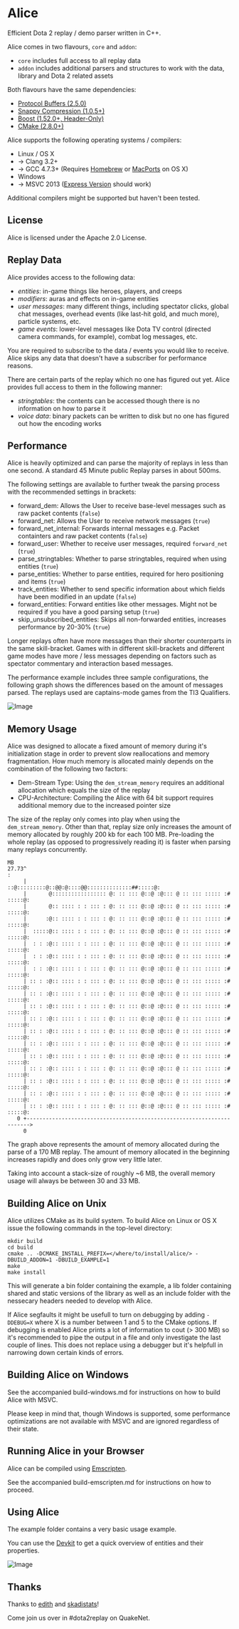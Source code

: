 Alice
=====

Efficient Dota 2 replay / demo parser written in C++.

Alice comes in two flavours, `core` and `addon`:

 - `core` includes full access to all replay data
 - `addon` includes additional parsers and structures to work with the data, library and Dota 2 related assets

Both flavours have the same dependencies:

 - [Protocol Buffers (2.5.0)](http://code.google.com/p/protobuf/)
 - [Snappy Compression (1.0.5+)](http://code.google.com/p/snappy/)
 - [Boost (1.52.0+, Header-Only)](http://www.boost.org/)
 - [CMake (2.8.0+)](http://www.cmake.org/)

Alice supports the following operating systems / compilers:

 - Linux / OS X
 - -> Clang 3.2+
 - -> GCC 4.7.3+ (Requires [Homebrew](http://brew.sh/) or [MacPorts](https://www.macports.org/) on OS X)
 - Windows
 - -> MSVC 2013 ([Express Version](http://www.visualstudio.com/downloads/download-visual-studio-vs#d-express-windows-desktop) should work)

Additional compilers might be supported but haven't been tested.

License
-------

Alice is licensed under the Apache 2.0 License.

Replay Data
-----------

Alice provides access to the following data:

 - _entities_: in-game things like heroes, players, and creeps
 - _modifiers_: auras and effects on in-game entities
 - _user messages_: many different things, including spectator clicks, global chat messages, overhead
   events (like last-hit gold, and much more), particle systems, etc.
 - _game events_: lower-level messages like Dota TV control (directed camera commands, for example),
   combat log messages, etc.

You are required to subscribe to the data / events you would like to receive. Alice skips any data that doesn't
have a subscriber for performance reasons.

There are certain parts of the replay which no one has figured out yet. Alice provides full access to them
in the following manner:

 - _stringtables_: the contents can be accessed though there is no information on how to parse it
 - _voice data_: binary packets can be written to disk but no one has figured out how the encoding works

Performance
-----------

Alice is heavily optimized and can parse the majority of replays in less than one second. A standard 45 Minute public
Replay parses in about 500ms.

The following settings are available to further tweak the parsing process with the recommended settings in brackets:

 - forward_dem: Allows the User to receive base-level messages such as raw packet contents (`false`)
 - forward_net: Allows the User to receive network messages (`true`)
 - forward_net_internal: Forwards internal messages e.g. Packet containters and raw packet contents (`false`)
 - forward_user: Whether to receive user messages, required `forward_net` (`true`)
 - parse_stringtables: Whether to parse stringtables, required when using entities (`true`)
 - parse_entities: Whether to parse entities, required for hero positioning and items (`true`)
 - track_entities: Whether to send specific information about which fields have been modified in an update (`false`)
 - forward_entities: Forward entities like other messages. Might not be required if you have a good parsing setup (`true`)
 - skip_unsubscribed_entities: Skips all non-forwarded entities, increases performance by 20-30% (`true`)

Longer replays often have more messages than their shorter counterparts in the same skill-bracket.
Games with in different skill-brackets and different game modes have more / less messages depending on factors such as
spectator commentary and interaction based messages.

The performance example includes three sample configurations, the following graph shows the differences based on the amount
of messages parsed. The replays used are captains-mode games from the TI3 Qualifiers.

![Image](https://raw.github.com/AliceStats/Alice/master/doc/performance/graph.png)

Memory Usage
------------

Alice was designed to allocate a fixed amount of memory during it's initialization stage in order to prevent slow
reallocations and memory fragmentation. How much memory is allocated mainly depends on the combination of the
following two factors:

 - Dem-Stream Type: Using the `dem_stream_memory` requires an additional allocation which equals the size of the replay
 - CPU-Architecture: Compiling the Alice with 64 bit support requires additional memory due to the increased pointer size

The size of the replay only comes into play when using the `dem_stream_memory`. Other than that, replay size only increases
the amount of memory allocated by roughly 200 kb for each 100 MB. Pre-loading the whole replay (as opposed to progressively
reading it) is faster when parsing many replays concurrently.

    MB
    27.73^                                                                       :
         |                        ::@:::::::::@::@@:@::::@@::::::::::::::##:::::@:
         |       @::::::::::::::::: @: :: ::: @::@ :@::: @ :: ::: ::::: :# :::::@:
         |       @:: :::: : : ::: : @: :: ::: @::@ :@::: @ :: ::: ::::: :# :::::@:
         |      :@:: :::: : : ::: : @: :: ::: @::@ :@::: @ :: ::: ::::: :# :::::@:
         |  :::::@:: :::: : : ::: : @: :: ::: @::@ :@::: @ :: ::: ::::: :# :::::@:
         |  : : :@:: :::: : : ::: : @: :: ::: @::@ :@::: @ :: ::: ::::: :# :::::@:
         |  : : :@:: :::: : : ::: : @: :: ::: @::@ :@::: @ :: ::: ::::: :# :::::@:
         |  : : :@:: :::: : : ::: : @: :: ::: @::@ :@::: @ :: ::: ::::: :# :::::@:
         | :: : :@:: :::: : : ::: : @: :: ::: @::@ :@::: @ :: ::: ::::: :# :::::@:
         | :: : :@:: :::: : : ::: : @: :: ::: @::@ :@::: @ :: ::: ::::: :# :::::@:
         | :: : :@:: :::: : : ::: : @: :: ::: @::@ :@::: @ :: ::: ::::: :# :::::@:
         | :: : :@:: :::: : : ::: : @: :: ::: @::@ :@::: @ :: ::: ::::: :# :::::@:
         | :: : :@:: :::: : : ::: : @: :: ::: @::@ :@::: @ :: ::: ::::: :# :::::@:
         | :: : :@:: :::: : : ::: : @: :: ::: @::@ :@::: @ :: ::: ::::: :# :::::@:
         | :: : :@:: :::: : : ::: : @: :: ::: @::@ :@::: @ :: ::: ::::: :# :::::@:
         | :: : :@:: :::: : : ::: : @: :: ::: @::@ :@::: @ :: ::: ::::: :# :::::@:
         | :: : :@:: :::: : : ::: : @: :: ::: @::@ :@::: @ :: ::: ::::: :# :::::@:
         | :: : :@:: :::: : : ::: : @: :: ::: @::@ :@::: @ :: ::: ::::: :# :::::@:
         | :: : :@:: :::: : : ::: : @: :: ::: @::@ :@::: @ :: ::: ::::: :# :::::@:
       0 +----------------------------------------------------------------------->
         0

The graph above represents the amount of memory allocated during the parse of a 170 MB replay. The amount of memory
allocated in the beginning increases rapidly and does only grow very little later.

Taking into account a stack-size of roughly ~6 MB, the overall memory usage will always be between 30 and 33 MB.

Building Alice on Unix
----------------------

Alice utilizes CMake as its build system. To build Alice on Linux or OS X issue the following commands in the top-level
directory:

    mkdir build
    cd build
    cmake .. -DCMAKE_INSTALL_PREFIX=</where/to/install/alice/> -DBUILD_ADDON=1 -DBUILD_EXAMPLE=1
    make
    make install

This will generate a bin folder containing the example, a lib folder containing shared and static versions of
the library as well as an include folder with the nessecary headers needed to develop with Alice.

If Alice segfaults it might be usefull to turn on debugging by adding `-DDEBUG=X` where X is a number between 1 and 5
to the CMake options. If debugging is enabled Alice prints a lot of information to cout (> 300 MB) so it's recommended
to pipe the output in a file and only investigate the last couple of lines. This does not replace using a debugger but
it's helpfull in narrowing down certain kinds of errors.

Building Alice on Windows
-------------------------

See the accompanied build-windows.md for instructions on how to build Alice with MSVC.

Please keep in mind that, though Windows is supported, some performance optimizations are not available with MSVC
and are ignored regardless of their state.


Running Alice in your Browser
-----------------------------

Alice can be compiled using [Emscripten](https://github.com/kripken/emscripten). 

See the accompanied build-emscripten.md for instructions on how to proceed.

Using Alice
-----------

The example folder contains a very basic usage example.

You can use the [Devkit](https://github.com/AliceStats/DevKit) to get a quick overview of entities and their properties.

![Image](https://raw.github.com/AliceStats/DevKit/master/doc/screenshot.png)

Thanks
------

Thanks to [edith](https://github.com/dschleck/edith) and [skadistats](https://github.com/skadistats/)!

Come join us over in #dota2replay on QuakeNet.
